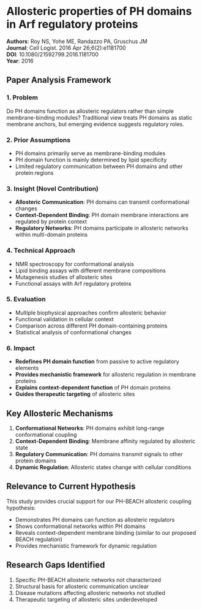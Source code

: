 # Allosteric properties of PH domains in Arf regulatory proteins

**Authors**: Roy NS, Yohe ME, Randazzo PA, Gruschus JM  
**Journal**: Cell Logist. 2016 Apr 26;6(2):e1181700  
**DOI**: 10.1080/21592799.2016.1181700  
**Year**: 2016

## Paper Analysis Framework

### 1. Problem
Do PH domains function as allosteric regulators rather than simple membrane-binding modules? Traditional view treats PH domains as static membrane anchors, but emerging evidence suggests regulatory roles.

### 2. Prior Assumptions
- PH domains primarily serve as membrane-binding modules
- PH domain function is mainly determined by lipid specificity
- Limited regulatory communication between PH domains and other protein regions

### 3. Insight (Novel Contribution)
- **Allosteric Communication**: PH domains can transmit conformational changes
- **Context-Dependent Binding**: PH domain membrane interactions are regulated by protein context
- **Regulatory Networks**: PH domains participate in allosteric networks within multi-domain proteins

### 4. Technical Approach
- NMR spectroscopy for conformational analysis
- Lipid binding assays with different membrane compositions
- Mutagenesis studies of allosteric sites
- Functional assays with Arf regulatory proteins

### 5. Evaluation
- Multiple biophysical approaches confirm allosteric behavior
- Functional validation in cellular context
- Comparison across different PH domain-containing proteins
- Statistical analysis of conformational changes

### 6. Impact
- **Redefines PH domain function** from passive to active regulatory elements
- **Provides mechanistic framework** for allosteric regulation in membrane proteins
- **Explains context-dependent function** of PH domain proteins
- **Guides therapeutic targeting** of allosteric sites

## Key Allosteric Mechanisms

1. **Conformational Networks**: PH domains exhibit long-range conformational coupling
2. **Context-Dependent Binding**: Membrane affinity regulated by allosteric state
3. **Regulatory Communication**: PH domains transmit signals to other protein domains
4. **Dynamic Regulation**: Allosteric states change with cellular conditions

## Relevance to Current Hypothesis

This study provides crucial support for our PH-BEACH allosteric coupling hypothesis:
- Demonstrates PH domains can function as allosteric regulators
- Shows conformational networks within PH domains
- Reveals context-dependent membrane binding (similar to our proposed BEACH regulation)
- Provides mechanistic framework for dynamic regulation

## Research Gaps Identified

1. Specific PH-BEACH allosteric networks not characterized
2. Structural basis for allosteric communication unclear
3. Disease mutations affecting allosteric networks not studied
4. Therapeutic targeting of allosteric sites underdeveloped